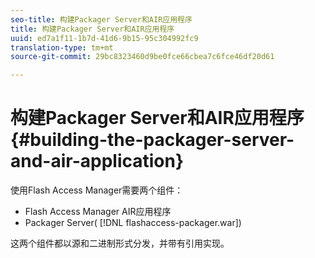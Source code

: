 ```yaml
---
seo-title: 构建Packager Server和AIR应用程序
title: 构建Packager Server和AIR应用程序
uuid: ed7a1f11-1b7d-41d6-9b15-95c304992fc9
translation-type: tm+mt
source-git-commit: 29bc8323460d9be0fce66cbea7c6fce46df20d61

---
```



# 构建Packager Server和AIR应用程序 {#building-the-packager-server-and-air-application}

使用Flash Access Manager需要两个组件：

* Flash Access Manager AIR应用程序
* Packager Server( [!DNL flashaccess-packager.war])

这两个组件都以源和二进制形式分发，并带有引用实现。

